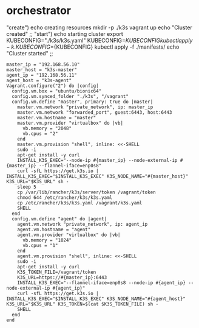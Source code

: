 # orchestrator

"create")
    echo creating resources
    mkdir -p ./k3s
    vagrant up
    echo "Cluster created"
    ;;
"start")
    echo starting cluster
    export KUBECONFIG="./k3s/k3s.yaml"
    KUBECONFIG=${KUBECONFIG} kubectl apply -k .
    KUBECONFIG=${KUBECONFIG} kubectl apply -f ./manifests/
    echo "Cluster started"
    ;;

```
master_ip = "192.168.56.10"
master_host = "k3s-master"
agent_ip = "192.168.56.11"
agent_host = "k3s-agent"
Vagrant.configure("2") do |config|
  config.vm.box = "ubuntu/bionic64"
  config.vm.synced_folder "./k3s", "/vagrant"
  config.vm.define "master", primary: true do |master|
    master.vm.network "private_network", ip: master_ip
    master.vm.network "forwarded_port", guest:6443, host:6443
    master.vm.hostname = "master"
    master.vm.provider "virtualbox" do |vb|
      vb.memory = "2048"
      vb.cpus = "2"
    end
    master.vm.provision "shell", inline: <<-SHELL
    sudo -i
    apt-get install -y curl
    INSTALL_K3S_EXEC="--node-ip #{master_ip} --node-external-ip #{master_ip} --flannel-iface=enp0s8"
    curl -sfL https://get.k3s.io | INSTALL_K3S_EXEC="$INSTALL_K3S_EXEC" K3S_NODE_NAME="#{master_host}" K3S_URL="$K3S_URL" sh -
    sleep 5
    cp /var/lib/rancher/k3s/server/token /vagrant/token
    chmod 644 /etc/rancher/k3s/k3s.yaml
    cp /etc/rancher/k3s/k3s.yaml /vagrant/k3s.yaml
    SHELL
  end
  config.vm.define "agent" do |agent|
    agent.vm.network "private_network", ip: agent_ip
    agent.vm.hostname = "agent"
    agent.vm.provider "virtualbox" do |vb|
      vb.memory = "1024"
      vb.cpus = "1"
    end
    agent.vm.provision "shell", inline: <<-SHELL
    sudo -i
    apt-get install -y curl
    K3S_TOKEN_FILE=/vagrant/token
    K3S_URL=https://#{master_ip}:6443
    INSTALL_K3S_EXEC="--flannel-iface=enp0s8 --node-ip #{agent_ip} --node-external-ip #{agent_ip}"
    curl -sfL https://get.k3s.io | INSTALL_K3S_EXEC="$INSTALL_K3S_EXEC" K3S_NODE_NAME="#{agent_host}" K3S_URL="$K3S_URL" K3S_TOKEN=$(cat $K3S_TOKEN_FILE) sh -
    SHELL
  end
end
```
